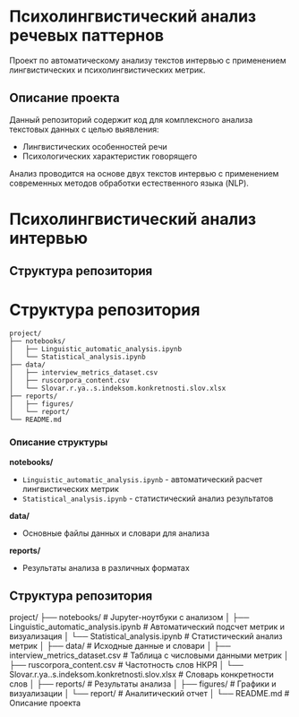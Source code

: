 # Психолингвистический анализ речевых паттернов

Проект по автоматическому анализу текстов интервью с применением лингвистических и психолингвистических метрик.

## Описание проекта

Данный репозиторий содержит код для комплексного анализа текстовых данных с целью выявления:
- Лингвистических особенностей речи
- Психологических характеристик говорящего

Анализ проводится на основе двух текстов интервью с применением современных методов обработки естественного языка (NLP).


# Психолингвистический анализ интервью

## Структура репозитория
# Структура репозитория

```tree
project/
├── notebooks/
│   ├── Linguistic_automatic_analysis.ipynb
│   └── Statistical_analysis.ipynb
├── data/
│   ├── interview_metrics_dataset.csv
│   ├── ruscorpora_content.csv
│   └── Slovar.r.ya..s.indeksom.konkretnosti.slov.xlsx
├── reports/
│   ├── figures/
│   └── report/
└── README.md
```

### Описание структуры

**notebooks/**
- `Linguistic_automatic_analysis.ipynb` - автоматический расчет лингвистических метрик
- `Statistical_analysis.ipynb` - статистический анализ результатов

**data/**
- Основные файлы данных и словари для анализа

**reports/**
- Результаты анализа в различных форматах


## Структура репозитория

project/
├── notebooks/ # Jupyter-ноутбуки с анализом
│ ├── Linguistic_automatic_analysis.ipynb # Автоматический подсчет метрик и визуализация
│ └── Statistical_analysis.ipynb # Статистический анализ метрик
│
├── data/ # Исходные данные и словари
│ ├── interview_metrics_dataset.csv # Таблица с числовыми данными метрик
│ ├── ruscorpora_content.csv # Частотность слов НКРЯ
│ └── Slovar.r.ya..s.indeksom.konkretnosti.slov.xlsx # Словарь конкретности слов
│
├── reports/ # Результаты анализа
│ ├── figures/ # Графики и визуализации
│ └── report/ # Аналитический отчет
│
└── README.md # Описание проекта
